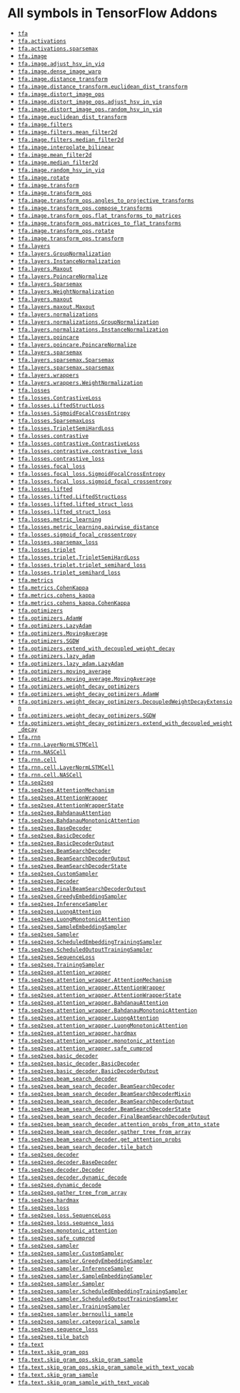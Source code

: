 # All symbols in TensorFlow Addons

*  <a href="./tfa.md"><code>tfa</code></a>
*  <a href="./tfa/activations.md"><code>tfa.activations</code></a>
*  <a href="./tfa/activations/sparsemax.md"><code>tfa.activations.sparsemax</code></a>
*  <a href="./tfa/image.md"><code>tfa.image</code></a>
*  <a href="./tfa/image/adjust_hsv_in_yiq.md"><code>tfa.image.adjust_hsv_in_yiq</code></a>
*  <a href="./tfa/image/dense_image_warp.md"><code>tfa.image.dense_image_warp</code></a>
*  <a href="./tfa/image/distance_transform.md"><code>tfa.image.distance_transform</code></a>
*  <a href="./tfa/image/euclidean_dist_transform.md"><code>tfa.image.distance_transform.euclidean_dist_transform</code></a>
*  <a href="./tfa/image/distort_image_ops.md"><code>tfa.image.distort_image_ops</code></a>
*  <a href="./tfa/image/adjust_hsv_in_yiq.md"><code>tfa.image.distort_image_ops.adjust_hsv_in_yiq</code></a>
*  <a href="./tfa/image/random_hsv_in_yiq.md"><code>tfa.image.distort_image_ops.random_hsv_in_yiq</code></a>
*  <a href="./tfa/image/euclidean_dist_transform.md"><code>tfa.image.euclidean_dist_transform</code></a>
*  <a href="./tfa/image/filters.md"><code>tfa.image.filters</code></a>
*  <a href="./tfa/image/mean_filter2d.md"><code>tfa.image.filters.mean_filter2d</code></a>
*  <a href="./tfa/image/median_filter2d.md"><code>tfa.image.filters.median_filter2d</code></a>
*  <a href="./tfa/image/interpolate_bilinear.md"><code>tfa.image.interpolate_bilinear</code></a>
*  <a href="./tfa/image/mean_filter2d.md"><code>tfa.image.mean_filter2d</code></a>
*  <a href="./tfa/image/median_filter2d.md"><code>tfa.image.median_filter2d</code></a>
*  <a href="./tfa/image/random_hsv_in_yiq.md"><code>tfa.image.random_hsv_in_yiq</code></a>
*  <a href="./tfa/image/rotate.md"><code>tfa.image.rotate</code></a>
*  <a href="./tfa/image/transform.md"><code>tfa.image.transform</code></a>
*  <a href="./tfa/image/transform_ops.md"><code>tfa.image.transform_ops</code></a>
*  <a href="./tfa/image/transform_ops/angles_to_projective_transforms.md"><code>tfa.image.transform_ops.angles_to_projective_transforms</code></a>
*  <a href="./tfa/image/transform_ops/compose_transforms.md"><code>tfa.image.transform_ops.compose_transforms</code></a>
*  <a href="./tfa/image/transform_ops/flat_transforms_to_matrices.md"><code>tfa.image.transform_ops.flat_transforms_to_matrices</code></a>
*  <a href="./tfa/image/transform_ops/matrices_to_flat_transforms.md"><code>tfa.image.transform_ops.matrices_to_flat_transforms</code></a>
*  <a href="./tfa/image/rotate.md"><code>tfa.image.transform_ops.rotate</code></a>
*  <a href="./tfa/image/transform.md"><code>tfa.image.transform_ops.transform</code></a>
*  <a href="./tfa/layers.md"><code>tfa.layers</code></a>
*  <a href="./tfa/layers/GroupNormalization.md"><code>tfa.layers.GroupNormalization</code></a>
*  <a href="./tfa/layers/InstanceNormalization.md"><code>tfa.layers.InstanceNormalization</code></a>
*  <a href="./tfa/layers/Maxout.md"><code>tfa.layers.Maxout</code></a>
*  <a href="./tfa/layers/PoincareNormalize.md"><code>tfa.layers.PoincareNormalize</code></a>
*  <a href="./tfa/layers/Sparsemax.md"><code>tfa.layers.Sparsemax</code></a>
*  <a href="./tfa/layers/WeightNormalization.md"><code>tfa.layers.WeightNormalization</code></a>
*  <a href="./tfa/layers/maxout.md"><code>tfa.layers.maxout</code></a>
*  <a href="./tfa/layers/Maxout.md"><code>tfa.layers.maxout.Maxout</code></a>
*  <a href="./tfa/layers/normalizations.md"><code>tfa.layers.normalizations</code></a>
*  <a href="./tfa/layers/GroupNormalization.md"><code>tfa.layers.normalizations.GroupNormalization</code></a>
*  <a href="./tfa/layers/InstanceNormalization.md"><code>tfa.layers.normalizations.InstanceNormalization</code></a>
*  <a href="./tfa/layers/poincare.md"><code>tfa.layers.poincare</code></a>
*  <a href="./tfa/layers/PoincareNormalize.md"><code>tfa.layers.poincare.PoincareNormalize</code></a>
*  <a href="./tfa/layers/sparsemax.md"><code>tfa.layers.sparsemax</code></a>
*  <a href="./tfa/layers/Sparsemax.md"><code>tfa.layers.sparsemax.Sparsemax</code></a>
*  <a href="./tfa/activations/sparsemax.md"><code>tfa.layers.sparsemax.sparsemax</code></a>
*  <a href="./tfa/layers/wrappers.md"><code>tfa.layers.wrappers</code></a>
*  <a href="./tfa/layers/WeightNormalization.md"><code>tfa.layers.wrappers.WeightNormalization</code></a>
*  <a href="./tfa/losses.md"><code>tfa.losses</code></a>
*  <a href="./tfa/losses/ContrastiveLoss.md"><code>tfa.losses.ContrastiveLoss</code></a>
*  <a href="./tfa/losses/LiftedStructLoss.md"><code>tfa.losses.LiftedStructLoss</code></a>
*  <a href="./tfa/losses/SigmoidFocalCrossEntropy.md"><code>tfa.losses.SigmoidFocalCrossEntropy</code></a>
*  <a href="./tfa/losses/SparsemaxLoss.md"><code>tfa.losses.SparsemaxLoss</code></a>
*  <a href="./tfa/losses/TripletSemiHardLoss.md"><code>tfa.losses.TripletSemiHardLoss</code></a>
*  <a href="./tfa/losses/contrastive.md"><code>tfa.losses.contrastive</code></a>
*  <a href="./tfa/losses/ContrastiveLoss.md"><code>tfa.losses.contrastive.ContrastiveLoss</code></a>
*  <a href="./tfa/losses/contrastive_loss.md"><code>tfa.losses.contrastive.contrastive_loss</code></a>
*  <a href="./tfa/losses/contrastive_loss.md"><code>tfa.losses.contrastive_loss</code></a>
*  <a href="./tfa/losses/focal_loss.md"><code>tfa.losses.focal_loss</code></a>
*  <a href="./tfa/losses/SigmoidFocalCrossEntropy.md"><code>tfa.losses.focal_loss.SigmoidFocalCrossEntropy</code></a>
*  <a href="./tfa/losses/sigmoid_focal_crossentropy.md"><code>tfa.losses.focal_loss.sigmoid_focal_crossentropy</code></a>
*  <a href="./tfa/losses/lifted.md"><code>tfa.losses.lifted</code></a>
*  <a href="./tfa/losses/LiftedStructLoss.md"><code>tfa.losses.lifted.LiftedStructLoss</code></a>
*  <a href="./tfa/losses/lifted_struct_loss.md"><code>tfa.losses.lifted.lifted_struct_loss</code></a>
*  <a href="./tfa/losses/lifted_struct_loss.md"><code>tfa.losses.lifted_struct_loss</code></a>
*  <a href="./tfa/losses/metric_learning.md"><code>tfa.losses.metric_learning</code></a>
*  <a href="./tfa/losses/metric_learning/pairwise_distance.md"><code>tfa.losses.metric_learning.pairwise_distance</code></a>
*  <a href="./tfa/losses/sigmoid_focal_crossentropy.md"><code>tfa.losses.sigmoid_focal_crossentropy</code></a>
*  <a href="./tfa/losses/sparsemax_loss.md"><code>tfa.losses.sparsemax_loss</code></a>
*  <a href="./tfa/losses/triplet.md"><code>tfa.losses.triplet</code></a>
*  <a href="./tfa/losses/TripletSemiHardLoss.md"><code>tfa.losses.triplet.TripletSemiHardLoss</code></a>
*  <a href="./tfa/losses/triplet_semihard_loss.md"><code>tfa.losses.triplet.triplet_semihard_loss</code></a>
*  <a href="./tfa/losses/triplet_semihard_loss.md"><code>tfa.losses.triplet_semihard_loss</code></a>
*  <a href="./tfa/metrics.md"><code>tfa.metrics</code></a>
*  <a href="./tfa/metrics/CohenKappa.md"><code>tfa.metrics.CohenKappa</code></a>
*  <a href="./tfa/metrics/cohens_kappa.md"><code>tfa.metrics.cohens_kappa</code></a>
*  <a href="./tfa/metrics/CohenKappa.md"><code>tfa.metrics.cohens_kappa.CohenKappa</code></a>
*  <a href="./tfa/optimizers.md"><code>tfa.optimizers</code></a>
*  <a href="./tfa/optimizers/AdamW.md"><code>tfa.optimizers.AdamW</code></a>
*  <a href="./tfa/optimizers/LazyAdam.md"><code>tfa.optimizers.LazyAdam</code></a>
*  <a href="./tfa/optimizers/MovingAverage.md"><code>tfa.optimizers.MovingAverage</code></a>
*  <a href="./tfa/optimizers/SGDW.md"><code>tfa.optimizers.SGDW</code></a>
*  <a href="./tfa/optimizers/extend_with_decoupled_weight_decay.md"><code>tfa.optimizers.extend_with_decoupled_weight_decay</code></a>
*  <a href="./tfa/optimizers/lazy_adam.md"><code>tfa.optimizers.lazy_adam</code></a>
*  <a href="./tfa/optimizers/LazyAdam.md"><code>tfa.optimizers.lazy_adam.LazyAdam</code></a>
*  <a href="./tfa/optimizers/moving_average.md"><code>tfa.optimizers.moving_average</code></a>
*  <a href="./tfa/optimizers/MovingAverage.md"><code>tfa.optimizers.moving_average.MovingAverage</code></a>
*  <a href="./tfa/optimizers/weight_decay_optimizers.md"><code>tfa.optimizers.weight_decay_optimizers</code></a>
*  <a href="./tfa/optimizers/AdamW.md"><code>tfa.optimizers.weight_decay_optimizers.AdamW</code></a>
*  <a href="./tfa/optimizers/weight_decay_optimizers/DecoupledWeightDecayExtension.md"><code>tfa.optimizers.weight_decay_optimizers.DecoupledWeightDecayExtension</code></a>
*  <a href="./tfa/optimizers/SGDW.md"><code>tfa.optimizers.weight_decay_optimizers.SGDW</code></a>
*  <a href="./tfa/optimizers/extend_with_decoupled_weight_decay.md"><code>tfa.optimizers.weight_decay_optimizers.extend_with_decoupled_weight_decay</code></a>
*  <a href="./tfa/rnn.md"><code>tfa.rnn</code></a>
*  <a href="./tfa/rnn/LayerNormLSTMCell.md"><code>tfa.rnn.LayerNormLSTMCell</code></a>
*  <a href="./tfa/rnn/NASCell.md"><code>tfa.rnn.NASCell</code></a>
*  <a href="./tfa/rnn/cell.md"><code>tfa.rnn.cell</code></a>
*  <a href="./tfa/rnn/LayerNormLSTMCell.md"><code>tfa.rnn.cell.LayerNormLSTMCell</code></a>
*  <a href="./tfa/rnn/NASCell.md"><code>tfa.rnn.cell.NASCell</code></a>
*  <a href="./tfa/seq2seq.md"><code>tfa.seq2seq</code></a>
*  <a href="./tfa/seq2seq/AttentionMechanism.md"><code>tfa.seq2seq.AttentionMechanism</code></a>
*  <a href="./tfa/seq2seq/AttentionWrapper.md"><code>tfa.seq2seq.AttentionWrapper</code></a>
*  <a href="./tfa/seq2seq/AttentionWrapperState.md"><code>tfa.seq2seq.AttentionWrapperState</code></a>
*  <a href="./tfa/seq2seq/BahdanauAttention.md"><code>tfa.seq2seq.BahdanauAttention</code></a>
*  <a href="./tfa/seq2seq/BahdanauMonotonicAttention.md"><code>tfa.seq2seq.BahdanauMonotonicAttention</code></a>
*  <a href="./tfa/seq2seq/BaseDecoder.md"><code>tfa.seq2seq.BaseDecoder</code></a>
*  <a href="./tfa/seq2seq/BasicDecoder.md"><code>tfa.seq2seq.BasicDecoder</code></a>
*  <a href="./tfa/seq2seq/BasicDecoderOutput.md"><code>tfa.seq2seq.BasicDecoderOutput</code></a>
*  <a href="./tfa/seq2seq/BeamSearchDecoder.md"><code>tfa.seq2seq.BeamSearchDecoder</code></a>
*  <a href="./tfa/seq2seq/BeamSearchDecoderOutput.md"><code>tfa.seq2seq.BeamSearchDecoderOutput</code></a>
*  <a href="./tfa/seq2seq/BeamSearchDecoderState.md"><code>tfa.seq2seq.BeamSearchDecoderState</code></a>
*  <a href="./tfa/seq2seq/CustomSampler.md"><code>tfa.seq2seq.CustomSampler</code></a>
*  <a href="./tfa/seq2seq/Decoder.md"><code>tfa.seq2seq.Decoder</code></a>
*  <a href="./tfa/seq2seq/FinalBeamSearchDecoderOutput.md"><code>tfa.seq2seq.FinalBeamSearchDecoderOutput</code></a>
*  <a href="./tfa/seq2seq/GreedyEmbeddingSampler.md"><code>tfa.seq2seq.GreedyEmbeddingSampler</code></a>
*  <a href="./tfa/seq2seq/InferenceSampler.md"><code>tfa.seq2seq.InferenceSampler</code></a>
*  <a href="./tfa/seq2seq/LuongAttention.md"><code>tfa.seq2seq.LuongAttention</code></a>
*  <a href="./tfa/seq2seq/LuongMonotonicAttention.md"><code>tfa.seq2seq.LuongMonotonicAttention</code></a>
*  <a href="./tfa/seq2seq/SampleEmbeddingSampler.md"><code>tfa.seq2seq.SampleEmbeddingSampler</code></a>
*  <a href="./tfa/seq2seq/Sampler.md"><code>tfa.seq2seq.Sampler</code></a>
*  <a href="./tfa/seq2seq/ScheduledEmbeddingTrainingSampler.md"><code>tfa.seq2seq.ScheduledEmbeddingTrainingSampler</code></a>
*  <a href="./tfa/seq2seq/ScheduledOutputTrainingSampler.md"><code>tfa.seq2seq.ScheduledOutputTrainingSampler</code></a>
*  <a href="./tfa/seq2seq/SequenceLoss.md"><code>tfa.seq2seq.SequenceLoss</code></a>
*  <a href="./tfa/seq2seq/TrainingSampler.md"><code>tfa.seq2seq.TrainingSampler</code></a>
*  <a href="./tfa/seq2seq/attention_wrapper.md"><code>tfa.seq2seq.attention_wrapper</code></a>
*  <a href="./tfa/seq2seq/AttentionMechanism.md"><code>tfa.seq2seq.attention_wrapper.AttentionMechanism</code></a>
*  <a href="./tfa/seq2seq/AttentionWrapper.md"><code>tfa.seq2seq.attention_wrapper.AttentionWrapper</code></a>
*  <a href="./tfa/seq2seq/AttentionWrapperState.md"><code>tfa.seq2seq.attention_wrapper.AttentionWrapperState</code></a>
*  <a href="./tfa/seq2seq/BahdanauAttention.md"><code>tfa.seq2seq.attention_wrapper.BahdanauAttention</code></a>
*  <a href="./tfa/seq2seq/BahdanauMonotonicAttention.md"><code>tfa.seq2seq.attention_wrapper.BahdanauMonotonicAttention</code></a>
*  <a href="./tfa/seq2seq/LuongAttention.md"><code>tfa.seq2seq.attention_wrapper.LuongAttention</code></a>
*  <a href="./tfa/seq2seq/LuongMonotonicAttention.md"><code>tfa.seq2seq.attention_wrapper.LuongMonotonicAttention</code></a>
*  <a href="./tfa/seq2seq/hardmax.md"><code>tfa.seq2seq.attention_wrapper.hardmax</code></a>
*  <a href="./tfa/seq2seq/monotonic_attention.md"><code>tfa.seq2seq.attention_wrapper.monotonic_attention</code></a>
*  <a href="./tfa/seq2seq/safe_cumprod.md"><code>tfa.seq2seq.attention_wrapper.safe_cumprod</code></a>
*  <a href="./tfa/seq2seq/basic_decoder.md"><code>tfa.seq2seq.basic_decoder</code></a>
*  <a href="./tfa/seq2seq/BasicDecoder.md"><code>tfa.seq2seq.basic_decoder.BasicDecoder</code></a>
*  <a href="./tfa/seq2seq/BasicDecoderOutput.md"><code>tfa.seq2seq.basic_decoder.BasicDecoderOutput</code></a>
*  <a href="./tfa/seq2seq/beam_search_decoder.md"><code>tfa.seq2seq.beam_search_decoder</code></a>
*  <a href="./tfa/seq2seq/BeamSearchDecoder.md"><code>tfa.seq2seq.beam_search_decoder.BeamSearchDecoder</code></a>
*  <a href="./tfa/seq2seq/beam_search_decoder/BeamSearchDecoderMixin.md"><code>tfa.seq2seq.beam_search_decoder.BeamSearchDecoderMixin</code></a>
*  <a href="./tfa/seq2seq/BeamSearchDecoderOutput.md"><code>tfa.seq2seq.beam_search_decoder.BeamSearchDecoderOutput</code></a>
*  <a href="./tfa/seq2seq/BeamSearchDecoderState.md"><code>tfa.seq2seq.beam_search_decoder.BeamSearchDecoderState</code></a>
*  <a href="./tfa/seq2seq/FinalBeamSearchDecoderOutput.md"><code>tfa.seq2seq.beam_search_decoder.FinalBeamSearchDecoderOutput</code></a>
*  <a href="./tfa/seq2seq/beam_search_decoder/attention_probs_from_attn_state.md"><code>tfa.seq2seq.beam_search_decoder.attention_probs_from_attn_state</code></a>
*  <a href="./tfa/seq2seq/gather_tree_from_array.md"><code>tfa.seq2seq.beam_search_decoder.gather_tree_from_array</code></a>
*  <a href="./tfa/seq2seq/beam_search_decoder/get_attention_probs.md"><code>tfa.seq2seq.beam_search_decoder.get_attention_probs</code></a>
*  <a href="./tfa/seq2seq/tile_batch.md"><code>tfa.seq2seq.beam_search_decoder.tile_batch</code></a>
*  <a href="./tfa/seq2seq/decoder.md"><code>tfa.seq2seq.decoder</code></a>
*  <a href="./tfa/seq2seq/BaseDecoder.md"><code>tfa.seq2seq.decoder.BaseDecoder</code></a>
*  <a href="./tfa/seq2seq/Decoder.md"><code>tfa.seq2seq.decoder.Decoder</code></a>
*  <a href="./tfa/seq2seq/dynamic_decode.md"><code>tfa.seq2seq.decoder.dynamic_decode</code></a>
*  <a href="./tfa/seq2seq/dynamic_decode.md"><code>tfa.seq2seq.dynamic_decode</code></a>
*  <a href="./tfa/seq2seq/gather_tree_from_array.md"><code>tfa.seq2seq.gather_tree_from_array</code></a>
*  <a href="./tfa/seq2seq/hardmax.md"><code>tfa.seq2seq.hardmax</code></a>
*  <a href="./tfa/seq2seq/loss.md"><code>tfa.seq2seq.loss</code></a>
*  <a href="./tfa/seq2seq/SequenceLoss.md"><code>tfa.seq2seq.loss.SequenceLoss</code></a>
*  <a href="./tfa/seq2seq/sequence_loss.md"><code>tfa.seq2seq.loss.sequence_loss</code></a>
*  <a href="./tfa/seq2seq/monotonic_attention.md"><code>tfa.seq2seq.monotonic_attention</code></a>
*  <a href="./tfa/seq2seq/safe_cumprod.md"><code>tfa.seq2seq.safe_cumprod</code></a>
*  <a href="./tfa/seq2seq/sampler.md"><code>tfa.seq2seq.sampler</code></a>
*  <a href="./tfa/seq2seq/CustomSampler.md"><code>tfa.seq2seq.sampler.CustomSampler</code></a>
*  <a href="./tfa/seq2seq/GreedyEmbeddingSampler.md"><code>tfa.seq2seq.sampler.GreedyEmbeddingSampler</code></a>
*  <a href="./tfa/seq2seq/InferenceSampler.md"><code>tfa.seq2seq.sampler.InferenceSampler</code></a>
*  <a href="./tfa/seq2seq/SampleEmbeddingSampler.md"><code>tfa.seq2seq.sampler.SampleEmbeddingSampler</code></a>
*  <a href="./tfa/seq2seq/Sampler.md"><code>tfa.seq2seq.sampler.Sampler</code></a>
*  <a href="./tfa/seq2seq/ScheduledEmbeddingTrainingSampler.md"><code>tfa.seq2seq.sampler.ScheduledEmbeddingTrainingSampler</code></a>
*  <a href="./tfa/seq2seq/ScheduledOutputTrainingSampler.md"><code>tfa.seq2seq.sampler.ScheduledOutputTrainingSampler</code></a>
*  <a href="./tfa/seq2seq/TrainingSampler.md"><code>tfa.seq2seq.sampler.TrainingSampler</code></a>
*  <a href="./tfa/seq2seq/sampler/bernoulli_sample.md"><code>tfa.seq2seq.sampler.bernoulli_sample</code></a>
*  <a href="./tfa/seq2seq/sampler/categorical_sample.md"><code>tfa.seq2seq.sampler.categorical_sample</code></a>
*  <a href="./tfa/seq2seq/sequence_loss.md"><code>tfa.seq2seq.sequence_loss</code></a>
*  <a href="./tfa/seq2seq/tile_batch.md"><code>tfa.seq2seq.tile_batch</code></a>
*  <a href="./tfa/text.md"><code>tfa.text</code></a>
*  <a href="./tfa/text/skip_gram_ops.md"><code>tfa.text.skip_gram_ops</code></a>
*  <a href="./tfa/text/skip_gram_sample.md"><code>tfa.text.skip_gram_ops.skip_gram_sample</code></a>
*  <a href="./tfa/text/skip_gram_sample_with_text_vocab.md"><code>tfa.text.skip_gram_ops.skip_gram_sample_with_text_vocab</code></a>
*  <a href="./tfa/text/skip_gram_sample.md"><code>tfa.text.skip_gram_sample</code></a>
*  <a href="./tfa/text/skip_gram_sample_with_text_vocab.md"><code>tfa.text.skip_gram_sample_with_text_vocab</code></a>